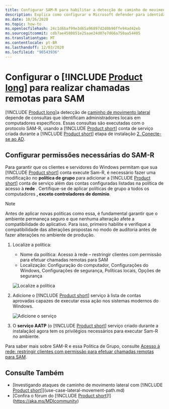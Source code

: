 ```yaml
---
title: Configurar SAM-R para habilitar a detecção de caminho de movimento lateral no Microsoft defender para identidade
description: Explica como configurar o Microsoft defender para identidade para fazer chamadas remotas para SAM
ms.date: 10/26/2020
ms.topic: how-to
ms.openlocfilehash: 24c1d6baf99e3d65a96897d2d0b90ffe94ad42eb
ms.sourcegitcommit: cdb7ae4580851e25aae24d07e7d66a750aa54405
ms.translationtype: MT
ms.contentlocale: pt-BR
ms.lasthandoff: 12/03/2020
ms.locfileid: "96543936"
---
```

# <a name="configure-product-long-to-make-remote-calls-to-sam"></a>Configurar o [!INCLUDE [Product long](includes/product-long.md)] para realizar chamadas remotas para SAM

[!INCLUDE [Product long](includes/product-long.md)]a detecção de [caminho de movimento lateral](use-case-lateral-movement-path.md) depende de consultas que identificam administradores locais em computadores específicos. Essas consultas são executadas com o protocolo SAM-R, usando a [!INCLUDE [Product short](includes/product-short.md)] conta de serviço criada durante a [!INCLUDE [Product short](includes/product-short.md)] etapa de instalação  [2. Conecte-se ao AD](install-step2.md).

## <a name="configure-sam-r-required-permissions"></a>Configurar permissões necessárias do SAM-R

Para garantir que os clientes e servidores do Windows permitam que sua [!INCLUDE [Product short](includes/product-short.md)] conta execute Sam-R, é necessário fazer uma modificação no **política de grupo** para adicionar a [!INCLUDE [Product short](includes/product-short.md)] conta de serviço além das contas configuradas listadas na política de acesso à **rede** . Certifique-se de aplicar políticas de grupo a todos os computadores **, exceto controladores de domínio**.

> [!Note]
> Antes de aplicar novas políticas como essa, é fundamental garantir que o ambiente permaneça seguro e que nenhuma alteração afete a compatibilidade do aplicativo. Para isso, primeiro habilite e verifique a compatibilidade das alterações propostas no modo de auditoria antes de fazer alterações no ambiente de produção.

1. Localize a política:

   - Nome da política: Acesso à rede – restringir clientes com permissão para efetuar chamadas remotas para SAM
   - Localização: Configuração do computador, Configurações do Windows, Configurações de segurança, Políticas locais, Opções de segurança

    ![Localize a política](media/samr-policy-location.png)

1. Adicione o [!INCLUDE [Product short](includes/product-short.md)] serviço à lista de contas aprovadas capazes de executar essa ação nos sistemas modernos do Windows.

    ![Adicione o serviço](media/samr-add-service.png)

3. O **serviço AATP** (o [!INCLUDE [Product short](includes/product-short.md)] serviço criado durante a instalação) agora tem os privilégios necessários para executar Sam-R no ambiente.

Para saber mais sobre SAM-R e essa Política de Grupo, consulte [Acesso à rede: restringir clientes com permissão para efetuar chamadas remotas para SAM](/windows/security/threat-protection/security-policy-settings/network-access-restrict-clients-allowed-to-make-remote-sam-calls).

## <a name="see-also"></a>Consulte Também

- [Investigando ataques de caminho de movimento lateral com [!INCLUDE [Product short](includes/product-short.md)]](use-case-lateral-movement-path.md)
- [Confira o fórum do [!INCLUDE [Product short](includes/product-short.md)]!](https://aka.ms/MDIcommunity)
